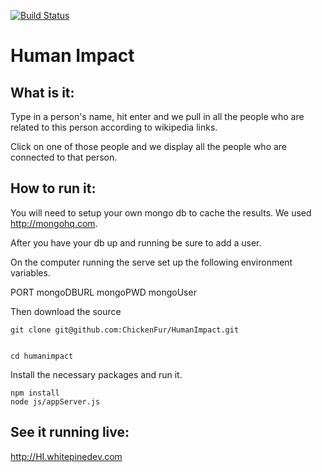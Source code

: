 [![Build Status](https://travis-ci.org/ChickenFur/HumanImpact.png)](https://travis-ci.org/ChickenFur/HumanImpact)

Human Impact
================================

What is it:
-------------------------------
  Type in a person's name, hit enter and we pull in all the people who are related to this person according to wikipedia links.

  Click on one of those people and we display all the people who are connected to that person.

How to run it:
-------------------------------
  
  You will need to setup your own mongo db to cache the results.  We used http://mongohq.com. 

  After you have your db up and running be sure to add a user.

  On the computer running the serve set up the following environment variables.

  PORT
  mongoDBURL
  mongoPWD
  mongoUser

  Then download the source

  ```
  git clone git@github.com:ChickenFur/HumanImpact.git


  cd humanimpact
  ```

  Install the necessary packages and run it.

  ```
  npm install
  node js/appServer.js
  ```


See it running live:
-------------------------------

  http://HI.whitepinedev.com